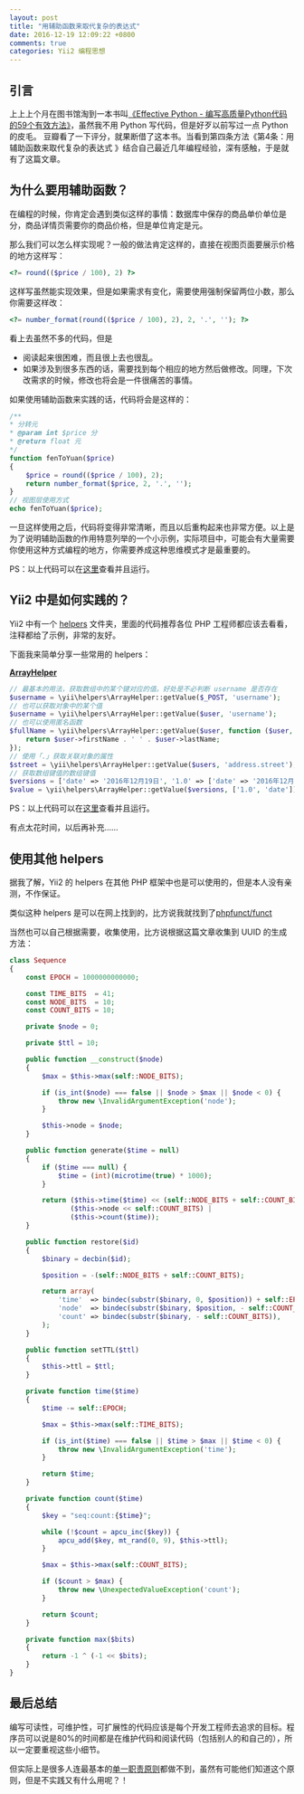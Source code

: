 ```yaml
---
layout: post
title: "用辅助函数来取代复杂的表达式"
date: 2016-12-19 12:09:22 +0800
comments: true
categories: Yii2 编程思想
---
```

## 引言

上上上个月在图书馆淘到一本书叫[《Effective Python - 编写高质量Python代码的59个有效方法》](https://book.douban.com/subject/26709315/)，虽然我不用 Python 写代码，但是好歹以前写过一点 Python 的皮毛。
豆瓣看了一下评分，就果断借了这本书。当看到第四条方法《第4条：用辅助函数来取代复杂的表达式 》结合自己最近几年编程经验，深有感触，于是就有了这篇文章。

## 为什么要用辅助函数？

在编程的时候，你肯定会遇到类似这样的事情：数据库中保存的商品单价单位是分，商品详情页需要你的商品价格，但是单位肯定是元。

那么我们可以怎么样实现呢？一般的做法肯定这样的，直接在视图页面要展示价格的地方这样写：

```php
<?= round(($price / 100), 2) ?>
```

这样写虽然能实现效果，但是如果需求有变化，需要使用强制保留两位小数，那么你需要这样改：

```php
<?= number_format(round(($price / 100), 2), 2, '.', ''); ?>
```

看上去虽然不多的代码，但是

- 阅读起来很困难，而且很上去也很乱。
- 如果涉及到很多东西的话，需要找到每个相应的地方然后做修改。同理，下次改需求的时候，修改也将会是一件很痛苦的事情。

<!--more-->

如果使用辅助函数来实践的话，代码将会是这样的：

```php
/**		
* 分转元		
* @param int $price 分		
* @return float 元		
*/
function fenToYuan($price)
{
    $price = round(($price / 100), 2);
    return number_format($price, 2, '.', '');
}
// 视图层使用方式
echo fenToYuan($price);
```

一旦这样使用之后，代码将变得非常清晰，而且以后重构起来也非常方便。以上是为了说明辅助函数的作用特意列举的一个小示例，实际项目中，可能会有大量需要你使用这种方式编程的地方，你需要养成这种思维模式才是最重要的。

PS：以上代码可以在[这里](http://ideone.com/miLLM3)查看并且运行。

## Yii2 中是如何实践的？

Yii2 中有一个 [helpers](https://github.com/yiisoft/yii2/tree/master/framework/helpers) 文件夹，里面的代码推荐各位 PHP 工程师都应该去看看，注释都给了示例，非常的友好。

下面我来简单分享一些常用的 helpers：

**[ArrayHelper](https://github.com/yiisoft/yii2/blob/master/framework/helpers/BaseArrayHelper.php)**

```php
// 最基本的用法，获取数组中的某个键对应的值。好处是不必判断 username 是否存在
$username = \yii\helpers\ArrayHelper::getValue($_POST, 'username');
// 也可以获取对象中的某个值
$username = \yii\helpers\ArrayHelper::getValue($user, 'username');
// 也可以使用匿名函数
$fullName = \yii\helpers\ArrayHelper::getValue($user, function ($user, $defaultValue) {
    return $user->firstName . ' ' . $user->lastName;
});
// 使用「.」获取关联对象的属性
$street = \yii\helpers\ArrayHelper::getValue($users, 'address.street');
// 获取数组键值的数组键值
$versions = ['date' => '2016年12月19日', '1.0' => ['date' => '2016年12月18日']];
$value = \yii\helpers\ArrayHelper::getValue($versions, ['1.0', 'date']); // $value 输出为 2016年12月18日
```
PS：以上代码可以在[这里](http://ideone.com/T9d3Qb)查看并且运行。

有点太花时间，以后再补充……


## 使用其他 helpers

据我了解，Yii2 的 helpers 在其他 PHP 框架中也是可以使用的，但是本人没有亲测，不作保证。

类似这种 helpers 是可以在网上找到的，比方说我就找到了[phpfunct/funct](https://github.com/phpfunct/funct)

当然也可以自己根据需要，收集使用，比方说根据这篇文章收集到 UUID 的生成方法：


```php
class Sequence
{
    const EPOCH = 1000000000000;

    const TIME_BITS  = 41;
    const NODE_BITS  = 10;
    const COUNT_BITS = 10;

    private $node = 0;

    private $ttl = 10;

    public function __construct($node)
    {
        $max = $this->max(self::NODE_BITS);

        if (is_int($node) === false || $node > $max || $node < 0) {
            throw new \InvalidArgumentException('node');
        }

        $this->node = $node;
    }

    public function generate($time = null)
    {
        if ($time === null) {
            $time = (int)(microtime(true) * 1000);
        }

        return ($this->time($time) << (self::NODE_BITS + self::COUNT_BITS)) |
               ($this->node << self::COUNT_BITS) |
               ($this->count($time));
    }

    public function restore($id)
    {
        $binary = decbin($id);

        $position = -(self::NODE_BITS + self::COUNT_BITS);

        return array(
            'time'  => bindec(substr($binary, 0, $position)) + self::EPOCH,
            'node'  => bindec(substr($binary, $position, - self::COUNT_BITS)),
            'count' => bindec(substr($binary, - self::COUNT_BITS)),
        );
    }

    public function setTTL($ttl)
    {
        $this->ttl = $ttl;
    }

    private function time($time)
    {
        $time -= self::EPOCH;

        $max = $this->max(self::TIME_BITS);

        if (is_int($time) === false || $time > $max || $time < 0) {
            throw new \InvalidArgumentException('time');
        }

        return $time;
    }

    private function count($time)
    {
        $key = "seq:count:{$time}";

        while (!$count = apcu_inc($key)) {
            apcu_add($key, mt_rand(0, 9), $this->ttl);
        }

        $max = $this->max(self::COUNT_BITS);

        if ($count > $max) {
            throw new \UnexpectedValueException('count');
        }

        return $count;
    }

    private function max($bits)
    {
        return -1 ^ (-1 << $bits);
    }
}
```

## 最后总结

编写可读性，可维护性，可扩展性的代码应该是每个开发工程师去追求的目标。程序员可以说是80%的时间都是在维护代码和阅读代码（包括别人的和自己的），所以一定要重视这些小细节。

但实际上是很多人连最基本的[单一职责原则](http://baike.baidu.com/view/4779987.htm)都做不到，虽然有可能他们知道这个原则，但是不实践又有什么用呢？！
